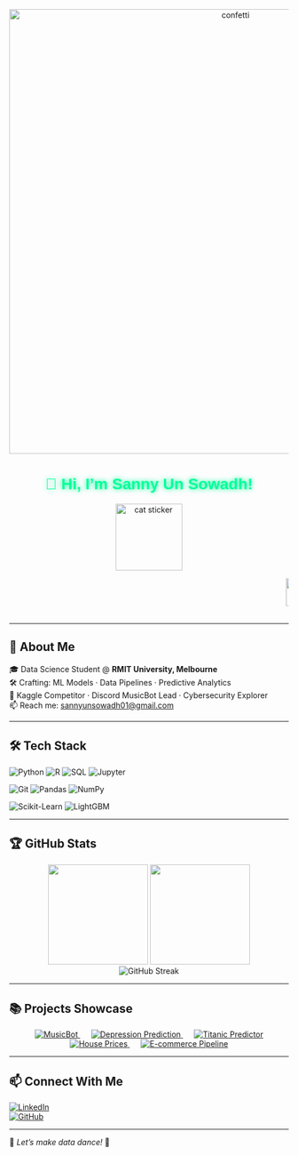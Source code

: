 <!-- 🎊 Confetti Celebration -->
<div align="center">
  <img src="https://media.giphy.com/media/3oEjI6SIIHBdRxXI40/giphy.gif" alt="confetti" width="800"/>
</div>

<!-- 👋 Big Neon Name + Mascot -->
<div align="center">
  <h1 style="font-family: Poppins, sans-serif; color: #00ff99; text-shadow: 0 0 10px #00ff99;">
    👋 Hi, I’m Sanny Un Sowadh!
  </h1>
  <img src="https://media.giphy.com/media/LmNwrBhejkK9EFP504/giphy.gif" alt="cat sticker" width="120"/>
</div>

<!-- 🚀 Sticker-Bomb Marquee of Skills -->
<marquee behavior="scroll" direction="left" scrollamount="6" style="margin: 1em 0;">
  <img src="https://media.giphy.com/media/3o6ZtpxSZbQRRnwCKQ/giphy.gif" alt="rocket" height="50"/>
  &nbsp;
  <img src="https://media.giphy.com/media/Ov5NPR8URV1Dg/giphy.gif" alt="laptop" height="50"/>
  &nbsp;
  <img src="https://media.giphy.com/media/Mb3YMPx66BLTy/giphy.gif" alt="brain" height="50"/>
  &nbsp;&nbsp;
  <!-- tech badges -->
  <img src="https://img.shields.io/badge/Python-3776AB?style=for-the-badge&logo=python&logoColor=white" alt="Python" height="28"/>
  &nbsp;
  <img src="https://img.shields.io/badge/R-276DC3?style=for-the-badge&logo=r&logoColor=white" alt="R" height="28"/>
  &nbsp;
  <img src="https://img.shields.io/badge/SQL-4479A1?style=for-the-badge&logo=mysql&logoColor=white" alt="SQL" height="28"/>
  &nbsp;
  <img src="https://img.shields.io/badge/ML–AI-FCBA03?style=for-the-badge&logo=tensorflow&logoColor=white" alt="ML/AI" height="28"/>
</marquee>

---

## 🚀 About Me

🎓 Data Science Student @ **RMIT University, Melbourne**  
🛠️ Crafting: ML Models · Data Pipelines · Predictive Analytics  
🎯 Kaggle Competitor · Discord MusicBot Lead · Cybersecurity Explorer  
📫 Reach me: [sannyunsowadh01@gmail.com](mailto:sannyunsowadh01@gmail.com)

---

## 🛠️ Tech Stack

![Python](https://img.shields.io/badge/Python-3776AB?style=for-the-badge&logo=python&logoColor=white&animation=spin) 
![R](https://img.shields.io/badge/R-276DC3?style=for-the-badge&logo=r&logoColor=white&animation=spin) 
![SQL](https://img.shields.io/badge/SQL-4479A1?style=for-the-badge&logo=mysql&logoColor=white&animation=spin) 
![Jupyter](https://img.shields.io/badge/Jupyter-F37626?style=for-the-badge&logo=jupyter&logoColor=white&animation=spin)  

![Git](https://img.shields.io/badge/Git-F05032?style=for-the-badge&logo=git&logoColor=white&animation=spin) 
![Pandas](https://img.shields.io/badge/Pandas-150458?style=for-the-badge&logo=pandas&logoColor=white&animation=spin) 
![NumPy](https://img.shields.io/badge/NumPy-013243?style=for-the-badge&logo=numpy&logoColor=white&animation=spin)  

![Scikit-Learn](https://img.shields.io/badge/Scikit%20Learn-F7931E?style=for-the-badge&logo=scikit-learn&logoColor=white&animation=spin) 
![LightGBM](https://img.shields.io/badge/LightGBM-8BC34A?style=for-the-badge&logo=lightgbm&logoColor=white&animation=spin)

---

## 🏆 GitHub Stats

<div align="center">
  <img src="https://github-readme-stats.vercel.app/api?username=Sanny-Un-Sowadh-Wamik&show_icons=true&theme=radical&count_private=true&ring=FFFFFF" height="180px"/>
  <img src="https://github-readme-stats.vercel.app/api/top-langs/?username=Sanny-Un-Sowadh-Wamik&layout=compact&theme=radical&hide_border=true" height="180px"/>
  <br/>
  <img src="https://streak-stats.demolab.com?user=Sanny-Un-Sowadh-Wamik&theme=radical&fire=00ff99" alt="GitHub Streak"/>
</div>

---

## 📚 Projects Showcase

<div align="center">
  <a href="https://github.com/Sanny-Un-Sowadh-Wamik/MusicBot" target="_blank" style="margin: 10px;">
    <img src="https://img.shields.io/badge/🎵 MusicBot-1DB954?style=for-the-badge&logo=discord&logoColor=white" alt="MusicBot"/>
  </a>
  <a href="https://www.kaggle.com/competitions/kaggle-playground-series-season-4/leaderboard" target="_blank" style="margin: 10px;">
    <img src="https://img.shields.io/badge/🧠 Depression+Prediction-F7931E?style=for-the-badge&logo=kaggle&logoColor=white" alt="Depression Prediction"/>
  </a>
  <a href="https://github.com/Sanny-Un-Sowadh-Wamik/Titanic-ML" target="_blank" style="margin: 10px;">
    <img src="https://img.shields.io/badge/🚢 Titanic+Predictor-0052CC?style=for-the-badge&logo=apache&logoColor=white" alt="Titanic Predictor"/>
  </a>
  <a href="https://github.com/Sanny-Un-Sowadh-Wamik/House-Prices" target="_blank" style="margin: 10px;">
    <img src="https://img.shields.io/badge/🏡 House+Prices-7B1FA2?style=for-the-badge&logo=homeassistant&logoColor=white" alt="House Prices"/>
  </a>
  <a href="https://github.com/Sanny-Un-Sowadh-Wamik/Data-Pipeline" target="_blank" style="margin: 10px;">
    <img src="https://img.shields.io/badge/🛒 E-commerce+Pipeline-009688?style=for-the-badge&logo=python&logoColor=white" alt="E-commerce Pipeline"/>
  </a>
</div>

---

## 📫 Connect With Me

[![LinkedIn](https://img.shields.io/badge/-LinkedIn-blue?style=for-the-badge&logo=linkedin&logoColor=white)](https://linkedin.com/in/sanny-un-sowadh-wamik)  
[![GitHub](https://img.shields.io/badge/-GitHub-black?style=for-the-badge&logo=github&logoColor=white)](https://github.com/Sanny-Un-Sowadh-Wamik)  

---

🌟 _Let’s make data dance!_ 🌟  
